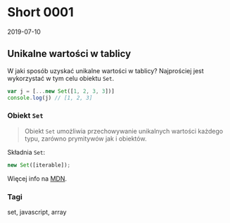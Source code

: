 # Short 0001 
2019-07-10

## Unikalne wartości w tablicy
W jaki sposób uzyskać unikalne wartości w tablicy? Najprościej jest wykorzystać w tym celu obiektu `Set`.

``` js
var j = [...new Set([1, 2, 3, 3])]
console.log(j) // [1, 2, 3]
```

### Obiekt `Set`
>Obiekt `Set` umożliwia przechowywanie unikalnych wartości każdego typu, zarówno prymitywów jak i obiektów.

Składnia `Set`:
```javascript
new Set([iterable]);
```

Więcej info na [MDN](https://developer.mozilla.org/pl/docs/Web/JavaScript/Referencje/Obiekty/Set).

### Tagi
set, javascript, array
